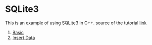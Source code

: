 # SQLite3
This is an example of using SQLite3 in C++. 
source of the tutorial [link]()

1. [Basic](./[1]Basic/BASIC.md)
2. [Insert Data]()